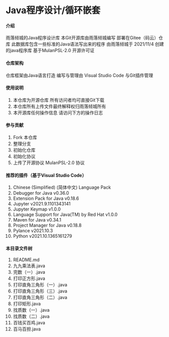 # Java程序设计/循环嵌套

#### 介绍
雨落倾城的Java程序设计库
本Git开源库由雨落倾城编写 部署在Gitee（码云）仓库
此数据库包含一些标准的Java语法写出来的程序
由雨落倾城于 2021/11/4 创建的java程序库
基于MulanPSL-2.0 开源许可证

#### 仓库架构
仓库框架由Java语言打造
编写与管理由 Visual Studio Code 与Git插件管理


#### 使用说明

1.  本仓库为开源仓库 所有访问者均可直接Git下载
2.  本仓库所有上传文件最终解释权归雨落倾城所有
3.  本开源库任何操作信息 请访问下方的操作日志


#### 参与贡献

1.  Fork 本仓库
2.  整理分支
3.  初始化仓库
4.  初始化协议
5.  上传了开源协议 MulanPSL-2.0 协议



#### 推荐的插件（基于Visual Studio Code）

1.  Chinese (Simplified) (简体中文) Language Pack
2.  Debugger for Java  v0.36.0
3.  Extension Pack for Java v0.18.6
4.  Jupyter v2021.9.1101343141
5.  Jupyter Keymap v1.0.0
7.  Language Support for Java(TM) by Red Hat  v1.0.0
8.  Maven for Java v0.34.1
9.  Project Manager for Java v0.18.8
10.  Pylance v2021.10.3
11.  Python v2021.10.1365161279

#### 本目录文件树

1.  README.md
2.  九九乘法表.java
3.  完数（一）.java
4.  打印正方形.java
5.  打印直角三角形（一）.java
6.  打印直角三角形（三）.java
7.  打印直角三角形（二）.java
8.  打印矩形.java
9.  找质数（一）.java
10.  找质数（二）.java
11.  百钱买百鸡.java
12.  百马百担.java